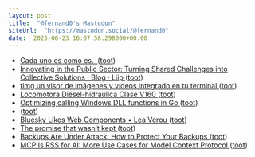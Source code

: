 ```yaml
---
layout: post
title:  "@fernand0's Mastodon"
siteUrl:  "https://mastodon.social/@fernand0"
date:  2025-06-23 16:07:58.298000+00:00
---
```

*  [Cada uno es como es.  ](https://avecesunafoto.wordpress.com/2025/06/23/cada-uno-es-como-es) ([toot](https://mastodon.social/@fernand0/114733539544025918))
*  [Innovating in the Public Sector: Turning Shared Challenges into Collective Solutions · Blog · Liip ](https://www.liip.ch/en/blog/innovating-in-the-public-sector-turning-shared-challenges-into-collective-solution) ([toot](https://mastodon.social/@fernand0/114733535882335307))
*  [timg un visor de imágenes y vídeos integrado en tu terminal ](https://victorhckinthefreeworld.com/2025/06/18/timg-un-visor-de-imagenes-y-videos-integrado-en-tu-terminal) ([toot](https://mastodon.social/@fernand0/114733340684324005))
*  [Locomotora Diésel-hidraúlica Clase V160 ](https://www.flickr.com/photos/fernand0/54598134581) ([toot](https://mastodon.social/@fernand0/114733182125117744))
*  [Optimizing calling Windows DLL functions in Go ](https://blog.kowalczyk.info/a-3g9f/optimizing-calling-windows-dll-functions-in-go.htm) ([toot](https://mastodon.social/@fernand0/114733097975873487))
*  [ ](https://mastodon.social/users/fernand0/statuses/114732626758469322/activity) ([toot](https://mastodon.social/users/fernand0/statuses/114732626758469322/activity))
*  [Bluesky Likes Web Components • Lea Verou ](https://lea.verou.me/blog/2025/bluesky-likes) ([toot](https://mastodon.social/@fernand0/114732518034718784))
*  [The promise that wasn’t kept ](https://whitep4nth3r.com/blog/the-promise-that-wasnt-kept) ([toot](https://mastodon.social/@fernand0/114732149937200424))
*  [Backups Are Under Attack: How to Protect Your Backups ](https://thehackernews.com/2025/06/how-to-protect-your-backups-from-ransomware-attacks.htm) ([toot](https://mastodon.social/@fernand0/114732036330623628))
*  [MCP Is RSS for AI: More Use Cases for Model Context Protocol ](https://thenewstack.io/mcp-is-rss-for-ai-more-use-cases-for-model-context-protocol) ([toot](https://mastodon.social/@fernand0/114731807823436660))
